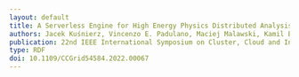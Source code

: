 ```yaml
---
layout: default
title: A Serverless Engine for High Energy Physics Distributed Analysis
authors: Jacek Kuśnierz, Vincenzo E. Padulano, Maciej Malawski, Kamil Burkiewicz, Enric Tejedor Saavedra, Pedro Alonso-Jordá, Michael Pitt and Valentina Avati
publication: 22nd IEEE International Symposium on Cluster, Cloud and Internet Computing (CCGrid)
type: RDF
doi: 10.1109/CCGrid54584.2022.00067
---
```

